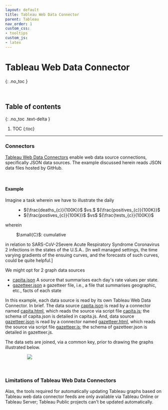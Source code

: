 ```yaml
---
layout: default
title: Tableau Web Data Connector
parent: Tableau
nav_order: 1
custom_css:
- tooltips
custom_js:
- latex
---
```


# Tableau Web Data Connector
{: .no_toc }

<br>

## Table of contents
{: .no_toc .text-delta }

1. TOC
{:toc}

---


### Connectors

<a href="https://tableau.github.io/webdataconnector/" target="\_blank">Tableau Web Data Connectors</a> enable web data source connections, specifically JSON data sources.  The example discussed herein reads JSON data files hosted by GitHub.

<br>

#### Example

Imagine a task wherein we have to illustrate the daily

<ul style="margin-left: 35px">
  <li>${\frac{deaths_{c}}{100K}}$ $vs.$ ${\frac{positives_{c}}{100K}}$</li>
  <li>${\frac{postives_{c}}{100K}}$ $vs$ ${\frac{tests_{c}}{100K}}$</li>
</ul>

wherein

<div style="margin-left: 35px">$\small{C}$: cumulative</div>

in relation to <span class="tooltip">SARS-CoV-2<span class="tooltiptext">Severe Acute Respiratory Syndrome Coronavirus 2</span></span> infections in the states of the U.S.A..  [In well managed settings, the time varying gradients of the ensuing curves, and the forecasts of such curves, could be quite helpful.]

We might opt for 2 graph data sources

* [capita.json](https://raw.githubusercontent.com/briefings/sars/master/fundamentals/atlantic/warehouse/capita.json) A source that summarises each day's rate values per state.
* [gazetteer.json](https://raw.githubusercontent.com/briefings/sars/master/fundamentals/atlantic/warehouse/gazetteer.json) a gazetteer file, i.e., a file that summarises geographic, etc., facts of each state

In this example, each data source is read  by its own Tableau Web Data Connector.  In brief.  The data source [capita.json](https://raw.githubusercontent.com/briefings/sars/master/fundamentals/atlantic/warehouse/capita.json) is read by a connector named [capita.html](https://github.com/miscellane/tableau/blob/master/pages/capita.html), which reads the source via script file [capita.js](https://github.com/miscellane/tableau/blob/master/pages/gazetteer.html); the schema of capita.json is detailed in capita.js.  And,  data source [gazetteer.json](https://raw.githubusercontent.com/briefings/sars/master/fundamentals/atlantic/warehouse/gazetteer.json) is read by a connector named [gazetteer.html](https://github.com/miscellane/tableau/blob/master/pages/gazetteer.html), which reads the source via script file [gazetteer.js](https://github.com/miscellane/tableau/blob/master/assets/js/gazetteer.js); the schema of gazetteer.json is detailed in gazetteer.js.  

The data sets are joined, via a common key, prior to drawing the graphs illustrated below.

<div style="margin-left: 70px">
  <div class='tableauPlaceholder' id='viz1605126180958' style='position: relative'>
    <noscript><a href='#'><img alt=' ' src='https://public.tableau.com/static/images/ca/capita_16051250435120/capita_twb/1_rss.png' style='border: none' /></a>
    </noscript>
    <object class='tableauViz'  style='display:none;'>
      <param name='host_url' value='https%3A%2F%2Fpublic.tableau.com%2F' />
      <param name='embed_code_version' value='3' />
      <param name='site_root' value='' />
      <param name='name' value='capita_16051250435120/capita_twb' />
      <param name='tabs' value='no' />
      <param name='toolbar' value='yes' />
      <param name='static_image' value='https://public.tableau.com/static/images/ca/capita_16051250435120/capita_twb/1.png' />
      <param name='animate_transition' value='yes' />
      <param name='display_static_image' value='yes' />
      <param name='display_spinner' value='yes' />
      <param name='display_overlay' value='yes' />
      <param name='display_count' value='yes' />
      <param name='language' value='en-GB' />
      <param name='filter' value='publish=yes' />
    </object>
  </div>
  <script type='text/javascript'>
      var divElement = document.getElementById('viz1605126180958');
      var vizElement = divElement.getElementsByTagName('object')[0];
      vizElement.style.width='550px';vizElement.style.height='627px';
      var scriptElement = document.createElement('script');
      scriptElement.src = 'https://public.tableau.com/javascripts/api/viz_v1.js';
      vizElement.parentNode.insertBefore(scriptElement, vizElement);
  </script>
</div>

<br>
<br>

### Limitations of Tableau Web Data Connectors

Alas, the tools required for automatically updating Tableau graphs based on Tableau web data connector feeds are only available via Tableau Online or Tableau Server; Tableau Public projects can't be updated automatically.
